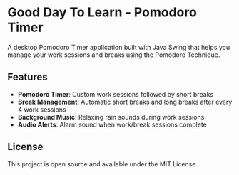 # Good Day To Learn - Pomodoro Timer

A desktop Pomodoro Timer application built with Java Swing that helps you manage your work sessions and breaks using the Pomodoro Technique.

## Features

- **Pomodoro Timer**: Custom work sessions followed by short breaks
- **Break Management**: Automatic short breaks and long breaks after every 4 work sessions
- **Background Music**: Relaxing rain sounds during work sessions
- **Audio Alerts**: Alarm sound when work/break sessions complete

## License

This project is open source and available under the MIT License.
